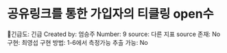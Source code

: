 # 공유링크를 통한 가입자의 티클링 open수

긴급도: 긴급
Created by: 엄승주
Number: 9
source: 다른 지표
source 존재: No
구현: 최영섭
구현 방법: 1-6에서 측정가능
추출 가능: No